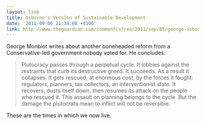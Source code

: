 ```yaml
---
layout: link
title: Osborne's Version of Sustainable Development
date: '2011-09-06 21:38:08 +0100'
link: http://www.theguardian.com/commentisfree/2011/sep/05/george-osborne-motorway-sustainable-development
---
```

George Monbiot writes about another boneheaded reform from a Conservative-led government nobody voted for. He concludes:

> Plutocracy passes through a perpetual cycle. It lobbies against the restraints that curb its destructive greed. It succeeds. As a result it collapses. It gets rescued, at enormous cost, by the forces it fought: regulators, planners, tax collectors, an interventionist state. It recovers, dusts itself down, then resumes its attack on the people who rescued it. This assault on planning belongs to the cycle. But the damage the plutocrats mean to inflict will not be reversible.

These are the times in which we now live.